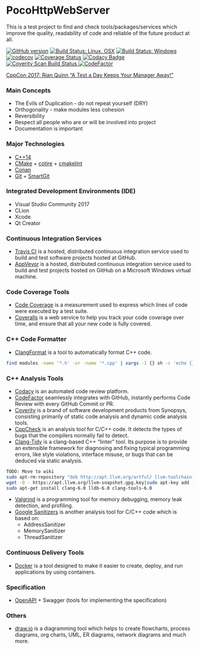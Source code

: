 # PocoHttpWebServer

This is a test project to find and check tools/packages/services which improve the quality, readability of code and reliable of the future product at all.

[![GitHub version](https://badge.fury.io/gh/SMelanko%2FPocoHttpWebServer.svg)](https://badge.fury.io/gh/SMelanko%2FPocoHttpWebServer)
[![Build Status: Linux, OSX](https://travis-ci.org/SMelanko/PocoHttpWebServer.svg?branch=master)](https://travis-ci.org/SMelanko/PocoHttpWebServer)
[![Build Status: Windows](https://ci.appveyor.com/api/projects/status/github/SMelanko/PocoHttpWebServer?branch=master&svg=true)](https://ci.appveyor.com/project/SMelanko/PocoHttpWebServer)
[![codecov](https://codecov.io/gh/SMelanko/PocoHttpWebServer/branch/master/graph/badge.svg)](https://codecov.io/gh/SMelanko/PocoHttpWebServer)
[![Coverage Status](https://coveralls.io/repos/github/SMelanko/PocoHttpWebServer/badge.svg?branch=master)](https://coveralls.io/github/SMelanko/PocoHttpWebServer?branch=master)
[![Codacy Badge](https://api.codacy.com/project/badge/Grade/f922034805584ab0be793eb87b13e1ab)](https://www.codacy.com/app/SMelanko/PocoHttpWebServer?utm_source=github.com&amp;utm_medium=referral&amp;utm_content=SMelanko/PocoHttpWebServer&amp;utm_campaign=Badge_Grade)
<a href="https://scan.coverity.com/projects/smelanko-pocohttpwebserver">
  <img alt="Coverity Scan Build Status"
       src="https://scan.coverity.com/projects/15851/badge.svg"/>
</a>
[![CodeFactor](https://www.codefactor.io/repository/github/smelanko/pocohttpwebserver/badge)](https://www.codefactor.io/repository/github/smelanko/pocohttpwebserver)

[CppCon 2017: Rian Quinn “A Test a Day Keeps Your Manager Away!”](https://youtu.be/KdJhQuycD78)

### Main Concepts

- The Evils of Duplication - do not repeat yourself (DRY)
- Orthogonality - make modules less cohesion
- Reversibility
- Respect all people who are or will be involved into project
- Documentation is important

### Major Technologies

- [C++14](https://isocpp.org/wiki/faq/cpp14)
- [CMake](https://cmake.org/) + [cotire](https://github.com/sakra/cotire) + [cmakelint](https://github.com/richq/cmake-lint)
- [Conan](https://www.conan.io/)
- [Git](https://git-scm.com/) + [SmartGit](https://www.syntevo.com/smartgit/)

### Integrated Development Environments (IDE)

- Visual Studio Community 2017
- CLion
- Xcode
- Qt Creator

### Continuous Integration Services

- [Travis CI](https://travis-ci.org) is a hosted, distributed continuous integration service used to build and test software projects hosted at GitHub.
- [AppVeyor](https://www.appveyor.com) is a hosted, distributed continuous integration service used to build and test projects hosted on GitHub on a Microsoft Windows virtual machine.

### Code Coverage Tools

- [Code Coverage](https://codecov.io) is a measurement used to express which lines of code were executed by a test suite.
- [Coveralls](https://coveralls.io) is a web service to help you track your code coverage over time, and ensure that all your new code is fully covered.

### C++ Code Formatter

- [ClangFormat](https://clang.llvm.org/docs/ClangFormat.html) is a tool to automatically format C++ code.
``` bash
find modules -name '*.h' -or -name '*.cpp' | xargs -I {} sh -c 'echo {}; clang-format -style=file -i {};'
```

### C++ Analysis Tools

- [Codacy](https://app.codacy.com) is an automated code review platform.
- [CodeFactor](https://www.codefactor.io) seamlessly integrates with GitHub, instantly performs Code Review with every GitHub Commit or PR.
- [Coverity](https://scan.coverity.com/dashboard) is a brand of software development products from Synopsys, consisting primarily of static code analysis and dynamic code analysis tools.
- [CppCheck](http://cppcheck.sourceforge.net) is an analysis tool for C/C++ code. It detects the types of bugs that the compilers normally fail to detect.
- [Clang-Tidy](http://apt.llvm.org/) is a clang-based C++ “linter” tool. Its purpose is to provide an extensible framework for diagnosing and fixing typical programming errors, like style violations, interface misuse, or bugs that can be deduced via static analysis.
``` bash
TODO: Move to wiki
sudo apt-rm-repository "deb http://apt.llvm.org/artful/ llvm-toolchain-artful-6.0 main"
wget -O - https://apt.llvm.org/llvm-snapshot.gpg.key|sudo apt-key add -
sudo apt-get install clang-6.0 lldb-6.0 clang-tools-6.0
```
- [Valgrind](http://valgrind.org) is a programming tool for memory debugging, memory leak detection, and profiling.
- [Google Sanitizers](https://github.com/google/sanitizers) is another analysis tool for C/C++ code which is based on:
  * AddressSanitizer
  * MemorySanitizer
  * ThreadSanitizer

### Continuous Delivery Tools

- [Docker](https://www.docker.com/) is a tool designed to make it easier to create, deploy, and run applications by using containers.

### Specification

- [OpenAPI](https://swagger.io/specification/) + Swagger (tools for implementing the specification)

### Others

- [draw.io](https://www.draw.io/) is a diagramming tool which helps to create flowcharts, process diagrams, org charts, UML, ER diagrams, network diagrams and much more.

